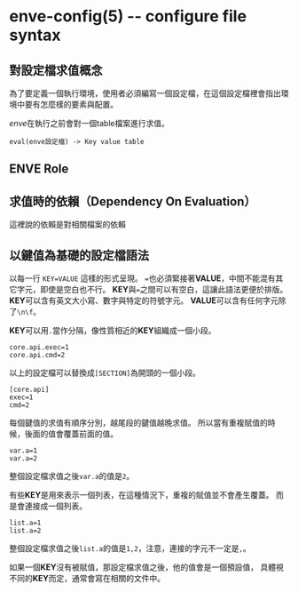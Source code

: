 enve-config(5) -- configure file syntax
==================================

## 對設定檔求值概念

為了要定義一個執行環境，使用者必須編寫一個設定檔，在這個設定檔裡會指出環境中要有怎麼樣的要素與配置。

*enve*在執行之前會對一個table檔案進行求值。

`eval(enve設定檔) -> Key value table`


## ENVE Role






## 求值時的依賴（Dependency On Evaluation）


這裡說的依賴是對相關檔案的依賴


## 以鍵值為基礎的設定檔語法

以每一行 `KEY=VALUE` 這樣的形式呈現。
`=`也必須緊接著**VALUE**，中間不能混有其它字元，即使是空白也不行。
**KEY**與`=`之間可以有空白，這讓此語法更便於排版。
**KEY**可以含有英文大小寫、數字與特定的符號字元。
**VALUE**可以含有任何字元除了`\n\f`。


**KEY**可以用`.`當作分隔，像性質相近的**KEY**組織成一個小段。

```
core.api.exec=1
core.api.cmd=2
```

以上的設定檔可以替換成`[SECTION]`為開頭的一個小段。

```
[core.api]
exec=1
cmd=2
```

每個鍵值的求值有順序分別，越尾段的鍵值越晚求值。
所以當有重複賦值的時候，後面的值會覆蓋前面的值。

```
var.a=1
var.a=2
```

整個設定檔求值之後`var.a`的值是`2`。


有些**KEY**是用來表示一個列表，在這種情況下，重複的賦值並不會產生覆蓋。
而是會連接成一個列表。

```
list.a=1
list.a=2
```

整個設定檔求值之後`list.a`的值是`1,2`，注意，連接的字元不一定是`,`。


如果一個**KEY**沒有被賦值，那設定檔求值之後，他的值會是一個預設值，
具體視不同的**KEY**而定，通常會寫在相關的文件中。

